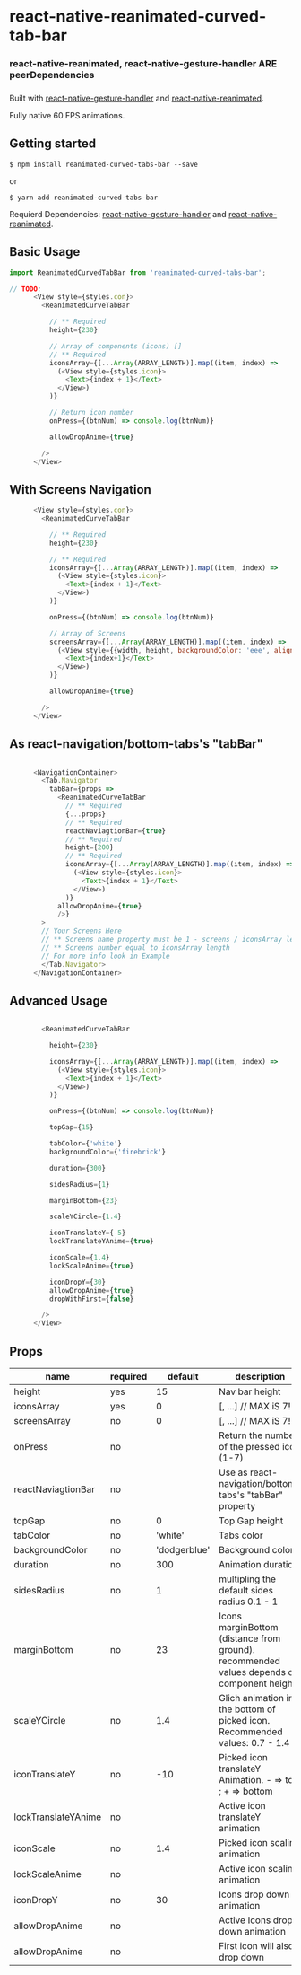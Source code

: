 # react-native-reanimated-curved-tab-bar
### 
### react-native-reanimated, react-native-gesture-handler ARE peerDependencies 
### 

Built with [react-native-gesture-handler](https://github.com/kmagiera/react-native-gesture-handler) and [react-native-reanimated](https://github.com/kmagiera/react-native-reanimated).

Fully native 60 FPS animations.

## Getting started

`$ npm install reanimated-curved-tabs-bar --save`

or

`$ yarn add reanimated-curved-tabs-bar`

Requierd Dependencies: [react-native-gesture-handler](https://kmagiera.github.io/react-native-gesture-handler/docs/getting-started.html) and [react-native-reanimated](https://github.com/kmagiera/react-native-reanimated).

## Basic Usage
```javascript
import ReanimatedCurvedTabBar from 'reanimated-curved-tabs-bar';

// TODO: 
      <View style={styles.con}>
        <ReanimatedCurveTabBar

          // ** Required
          height={230}

          // Array of components (icons) []
          // ** Required
          iconsArray={[...Array(ARRAY_LENGTH)].map((item, index) =>
            (<View style={styles.icon}>
              <Text>{index + 1}</Text>
            </View>)
          )}

          // Return icon number
          onPress={(btnNum) => console.log(btnNum)}

          allowDropAnime={true}

        />
      </View>
```

## 
## With Screens Navigation  
```javascript
      <View style={styles.con}>
        <ReanimatedCurveTabBar

          // ** Required
          height={230}

          // ** Required
          iconsArray={[...Array(ARRAY_LENGTH)].map((item, index) =>
            (<View style={styles.icon}>
              <Text>{index + 1}</Text>
            </View>)
          )}

          onPress={(btnNum) => console.log(btnNum)}

          // Array of Screens
          screensArray={[...Array(ARRAY_LENGTH)].map((item, index) =>
            (<View style={{width, height, backgroundColor: 'eee', alignItems: 'center', justifyContent: 'center'}}>
              <Text>{index+1}</Text>
            </View>)
          )}

          allowDropAnime={true}

        />
      </View>
```

## 
## As react-navigation/bottom-tabs's "tabBar"  
```javascript

      <NavigationContainer>
        <Tab.Navigator
          tabBar={props =>
            <ReanimatedCurveTabBar
              // ** Required
              {...props}
              // ** Required  
              reactNaviagtionBar={true}
              // ** Required  
              height={200}
              // ** Required  
              iconsArray={[...Array(ARRAY_LENGTH)].map((item, index) =>
                (<View style={styles.icon}>
                  <Text>{index + 1}</Text>
                </View>)
              )}
            allowDropAnime={true}
            />}
        >
        // Your Screens Here 
        // ** Screens name property must be 1 - screens / iconsArray length
        // ** Screens number equal to iconsArray length
        // For more info look in Example
        </Tab.Navigator>
      </NavigationContainer>
```

## 
## Advanced Usage
```javascript

        <ReanimatedCurveTabBar

          height={230}

          iconsArray={[...Array(ARRAY_LENGTH)].map((item, index) =>
            (<View style={styles.icon}>
              <Text>{index + 1}</Text>
            </View>)
          )}

          onPress={(btnNum) => console.log(btnNum)}

          topGap={15}

          tabColor={'white'}
          backgroundColor={'firebrick'}

          duration={300}

          sidesRadius={1}

          marginBottom={23}

          scaleYCircle={1.4}

          iconTranslateY={-5}
          lockTranslateYAnime={true}

          iconScale={1.4}
          lockScaleAnime={true}

          iconDropY={30}
          allowDropAnime={true}
          dropWithFirst={false}

        />
      </View>
```

## Props

| name                      | required | default | description | type | 
| ------------------------- | -------- | ------- | ------------|------|
| height                    | yes      |    15   | Nav bar height  | Number |
| iconsArray                | yes      |    0    | [<Component1>, ...<Component7>] // MAX iS 7! | Array |
| screensArray              | no       |    0    | [<Component1>, ...<Component7>] // MAX iS 7! | Array |
| onPress                   | no       |         | Return the number of the pressed icon (1-7) | Method |
| reactNaviagtionBar        | no       |         | Use as react-navigation/bottom-tabs's "tabBar" property | Boolean |
| topGap                    | no       |    0    | Top Gap height | Number |
| tabColor                  | no       |    'white'    | Tabs color | Color |
| backgroundColor           | no       |    'dodgerblue'    | Background color | Color |
| duration                  | no       |   300   | Animation duration | Number |
| sidesRadius               | no       |   1   | multipling the default sides radius 0.1 - 1 | Number |
| marginBottom              | no       |   23   | Icons marginBottom (distance from ground). recommended values depends on component height | Number |
| scaleYCircle              | no       |   1.4  | Glich animation in the bottom of picked icon. Recommended values: 0.7 - 1.4 | Number |
| iconTranslateY            | no       |   -10  | Picked icon translateY Animation. - => top ; + => bottom | Number |
| lockTranslateYAnime       | no       |        | Active icon translateY animation | Boolean |
| iconScale                 | no       |   1.4  | Picked icon scaling animation | Number |
| lockScaleAnime            | no       |        | Active icon scaling animation | Boolean |
| iconDropY                 | no       |   30   | Icons drop down animation | Number |
| allowDropAnime            | no       |        | Active Icons drop down animation | Boolean |
| allowDropAnime            | no       |        | First icon will also drop down | Boolean |


